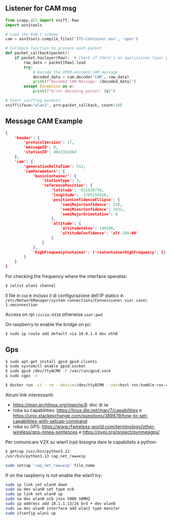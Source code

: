 ## Listener for CAM msg

```python
from scapy.all import sniff, Raw
import asn1tools

# Load the ASN.1 schema
cam = asn1tools.compile_files('ITS-Container.asn', 'uper')

# Callback function to process each packet
def packet_callback(packet):
    if packet.haslayer(Raw):  # Check if there's an application layer payload
        raw_data = packet[Raw].load
        try:
            # Decode the UPER-encoded CAM message
            decoded_data = cam.decode('CAM', raw_data)
            print(f"Decoded CAM Message: {decoded_data}")
        except Exception as e:
            print(f"Error decoding packet: {e}")

# Start sniffing packets
sniff(iface="wlan1", prn=packet_callback, count=10)
```

## Message CAM Example
```json
{
    'header': {
        'protocolVersion': 17, 
        'messageID': 0, 
        'stationID': 4043382864
    }, 
    'cam': {
        'generationDeltaTime': 512, 
        'camParameters': {
            'basicContainer': {
                'stationType': 3, 
                'referencePosition': {
                    'latitude': -631039776, 
                    'longitude': -1705256010, 
                    'positionConfidenceEllipse': {
                        'semiMajorConfidence': 520, 
                        'semiMinorConfidence': 2632, 
                        'semiMajorOrientation': 0
                    }, 
                    'altitude': {
                        'altitudeValue': 149208, 
                        'altitudeConfidence': 'alt-200-00'
                    }
                }
            }, 
            'highFrequencyContainer': ('rsuContainerHighFrequency', {})
        }
    }
}
```
For checking the frequency where the interface operates:
```bash
$ iwlist wlan1 channel
```

Il file in cui è incluso il di configurazione dell'iP statico è: `/etc/NetworkManager/system-connections/Connessione\ via\ cavo\ 1.nmconnection`

Access on rpi `riccio:4316`
otherwise `user:pwd`

On raspberry to enable the bridge on pc:
```bash
$ sudo ip route add default via 10.0.1.4 dev eth0
```
## Gps

```bash
$ sudo apt-get install gpsd gpsd-clients
$ sudo systemctl enable gpsd.socket
$ sudo gpsd /dev/ttyACM0 -F /var/run/gpsd.sock
$ sudo cgps -s
```

```bash
$ docker run -it --rm --device=/dev/ttyACM0 --net=host ros:humble-ros-core
```

Alcuni link interessanti:
* https://man.archlinux.org/man/iw.8: doc di iw
* roba su capabilities: https://linux.die.net/man/7/capabilities e https://unix.stackexchange.com/questions/389879/how-to-set-capabilities-with-setcap-command
* roba su GPS: https://www.rfwireless-world.com/terminology/other-wireless/gps-nmea-sentences e https://pypi.org/project/pynmeagps/

Per comunicare V2X su wlan1 (rpi) bisogna dare le capabiliets a python:
```bash
$ getcap /usr/bin/python3.13
/usr/bin/python3.13 cap_net_raw=eip

sudo setcap 'cap_net_raw=eip' file_name
```

If on the raspberry is not enable the wlan1 try:
```bash
sudo ip link set wlan0 down
sudo iw dev wlan0 set type ocb
sudo ip link set wlan0 up
sudo iw dev wlan0 ocb join 5900 10MHZ
sudo ip address add 10.1.1.13/24 brd + dev wlan0
sudo iw dev wlan0 interface add wlan1 type monitor
sudo ifconfig wlan1 up
```